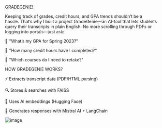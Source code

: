  GRADEGENIE!

Keeping track of grades, credit hours, and GPA trends shouldn’t be a hassle. That’s why I built a project GradeGenie—an AI-tool that lets students query their transcripts in plain English. No more scrolling through PDFs or logging into portals—just ask:



🔹 "What’s my GPA for Spring 2023?"

🔹 "How many credit hours have I completed?"

🔹 "Which courses do I need to retake?"



HOW GRADEGENIE WORKS?

⚡ Extracts transcript data (PDF/HTML parsing)

🔍 Stores & searches with FAISS

🧠 Uses AI embeddings (Hugging Face)

💬 Generates responses with Mistral AI + LangChain

![image](https://github.com/user-attachments/assets/51f7d936-1d6a-4096-a60e-33fc8753138d)


